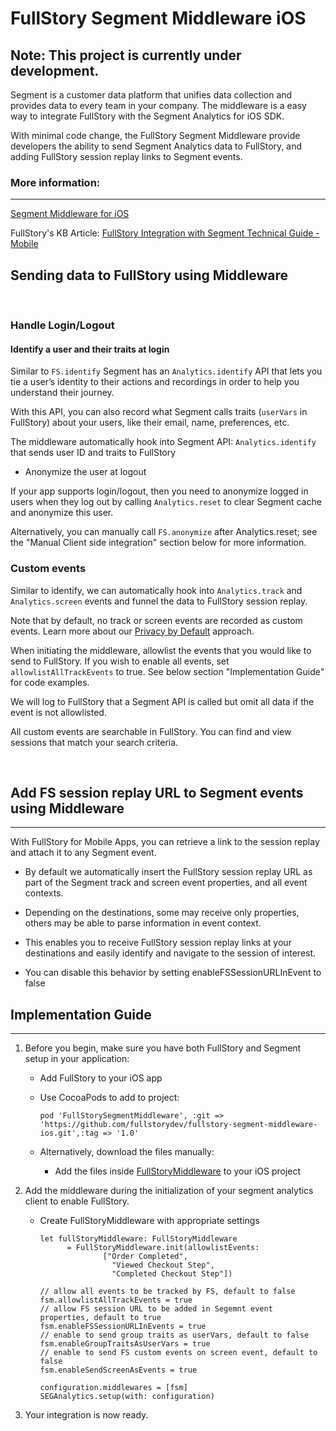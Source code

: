 # FullStory Segment Middleware iOS

## Note: This project is currently under development. 
Segment is a customer data platform that unifies data collection and provides data to every team in your company. The middleware is a easy way to integrate FullStory with the Segment Analytics for iOS SDK.

With minimal code change, the FullStory Segment Middleware provide developers the ability to send Segment Analytics data to FullStory, and adding FullStory session replay links to Segment events.


### More information:
--- 
[Segment Middleware for iOS](https://segment.com/docs/connections/sources/catalog/libraries/mobile/ios/middleware/)

FullStory's KB Article: [FullStory Integration with Segment Technical Guide - Mobile](https://help.fullstory.com/hc/en-us/articles/360051691994-FullStory-Integration-with-Segment-Technical-Guide-Mobile-Beta-)


## Sending data to FullStory using Middleware

<br />

### Handle Login/Logout 

#### Identify a user and their traits at login

Similar to `FS.identify` Segment has an `Analytics.identify` API that lets you tie a user’s identity to their actions and recordings in order to help you understand their journey.

With this API, you can also record what Segment calls traits (`userVars` in FullStory) about your users, like their email, name, preferences, etc. 

The middleware automatically hook into Segment API: `Analytics.identify` that sends user ID and traits to FullStory


- Anonymize the user at logout

If your app supports login/logout, then you need to anonymize logged in users when they log out by calling `Analytics.reset` to clear Segment cache and anonymize this user. 

Alternatively, you can manually call `FS.anonymize` after Analytics.reset; see the "Manual Client side integration" section below for more information.


### Custom events
Similar to identify, we can automatically hook into `Analytics.track` and `Analytics.screen` events and funnel the data to FullStory session replay.

Note that by default, no track or screen events are recorded as custom events. Learn more about our [Privacy by Default](https://help.fullstory.com/hc/en-us/articles/360044349073-FullStory-Private-by-Default) approach.

When initiating the middleware, allowlist the events that you would like to send to FullStory. If you wish to enable all events, set `allowlistAllTrackEvents` to true. See below section "Implementation Guide" for code examples.

We will log to FullStory that a Segment API is called but omit all data if the event is not allowlisted.

All custom events are searchable in FullStory. You can find and view sessions that match your search criteria.

 <br />

## Add FS session replay URL to Segment events using Middleware
---
With FullStory for Mobile Apps, you can retrieve a link to the session replay and attach it to any Segment event.

- By default we automatically insert the FullStory session replay URL as part of the Segment track and screen event properties, and all event contexts.

- Depending on the destinations, some may receive only properties, others may be able to parse information in event context.

- This enables you to receive FullStory session replay links at your destinations and easily identify and navigate to the session of interest.

- You can disable this behavior by setting enableFSSessionURLInEvent to false



## Implementation Guide
--- 
1. Before you begin, make sure you have both FullStory and Segment setup in your application: 
    - Add FullStory to your iOS app
    - Use CocoaPods to add to project:

      ```
      pod 'FullStorySegmentMiddleware', :git => 'https://github.com/fullstorydev/fullstory-segment-middleware-ios.git',:tag => '1.0'
      ```

    - Alternatively, download the files manually:
      - Add the files inside [FullStoryMiddleware](https://github.com/fullstorydev/fullstory-segment-middleware-ios/tree/sabrina/dev/FullStoryMiddleware)  to your iOS project


2. Add the middleware during the initialization of your segment analytics client to enable FullStory.

    - Create FullStoryMiddleware with appropriate settings 
      ```
      let fullStoryMiddleware: FullStoryMiddleware
            = FullStoryMiddleware.init(allowlistEvents:
                    ["Order Completed",
                      "Viewed Checkout Step",
                      "Completed Checkout Step"])

      // allow all events to be tracked by FS, default to false
      fsm.allowlistAllTrackEvents = true
      // allow FS session URL to be added in Segemnt event properties, default to true
      fsm.enableFSSessionURLInEvents = true
      // enable to send group traits as userVars, default to false
      fsm.enableGroupTraitsAsUserVars = true
      // enable to send FS custom events on screen event, default to false
      fsm.enableSendScreenAsEvents = true

      configuration.middlewares = [fsm]
      SEGAnalytics.setup(with: configuration)
      ```

3. Your integration is now ready. 
